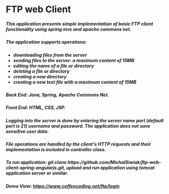 # FTP web Client

 <h5>This application presents simple implementation of basic FTP client functionality using
                            spring mvc and
                            apache commons net.<br></h5>
                        <h5>The application supports operations:</h5>
                        <h5>
                            <ul>
                                <li>downloading files from the server</li>
                                <li>sending files to the server: a maximum content of 15MB</li>
                                <li>editing the name of a file or directory</li>
                                <li>deleting a file or directory</li>
                                <li>creating a new directory</li>
                                <li>creating a new text file with a maximum content of 15MB</li>
                            </ul>
                        </h5>
                        <h5><b>Back End: </b>Java, Spring, Apache Commons Net.</h5>
                        <h5><b>Front End: </b>HTML, CSS, JSP.</h5>
                        <h5>Logging into the server is done by entering the server name port (default port is 21)
                            username and
                            password. The application does not save sensitive user data.</h5>
                        <h5>File operations are handled by the client's HTTP requests and their implementation is
                            included in
                            controller class.</h5>
                        <h5>To run application: git clone
                            https://github.com/MichalSiwiak/ftp-web-client-spring-angularjs.git,
                            upload and run application using tomcat application server or similar.</h5>
                        <h5>Demo View: <a href="https://www.coffeecoding.net/ftp/login">https://www.coffeecoding.net/ftp/login</a>
                        </h5>